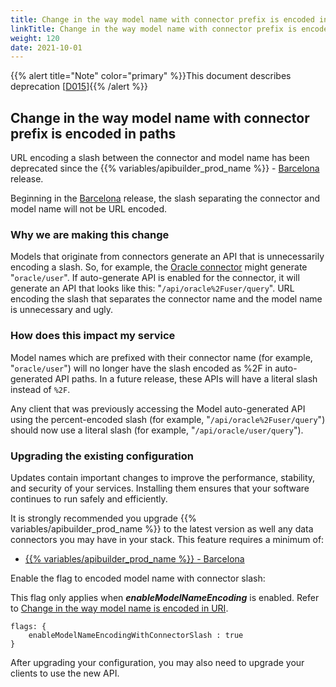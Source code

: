 ```yaml
---
title: Change in the way model name with connector prefix is encoded in paths
linkTitle: Change in the way model name with connector prefix is encoded in paths
weight: 120
date: 2021-10-01
---
```


{{% alert title="Note" color="primary" %}}This document describes deprecation \[[D015](/docs/deprecations/#D015)\]{{% /alert %}}

## Change in the way model name with connector prefix is encoded in paths

URL encoding a slash between the connector and model name has been deprecated since the {{% variables/apibuilder_prod_name %}} - [Barcelona](/docs/release_notes/standalone_-_27_september_2019/) release.

Beginning in the [Barcelona](/docs/release_notes/standalone_-_27_september_2019/) release, the slash separating the connector and model name will not be URL encoded.

### Why we are making this change

Models that originate from connectors generate an API that is unnecessarily encoding a slash. So, for example, the [Oracle connector](https://www.npmjs.com/package/@axway/api-builder-plugin-dc-oracle) might generate "`oracle/user`". If auto-generate API is enabled for the connector, it will generate an API that looks like this: "`/api/oracle%2Fuser/query`". URL encoding the slash that separates the connector name and the model name is unnecessary and ugly.

### How does this impact my service

Model names which are prefixed with their connector name (for example, "`oracle/user`") will no longer have the slash encoded as %2F in auto-generated API paths. In a future release, these APIs will have a literal slash instead of `%2F`.

Any client that was previously accessing the Model auto-generated API using the percent-encoded slash (for example, "`/api/oracle%2Fuser/query`") should now use a literal slash (for example, "`/api/oracle/user/query`").

### Upgrading the existing configuration

Updates contain important changes to improve the performance, stability, and security of your services. Installing them ensures that your software continues to run safely and efficiently.

It is strongly recommended you upgrade {{% variables/apibuilder_prod_name %}} to the latest version as well any data connectors you may have in your stack. This feature requires a minimum of:

* [{{% variables/apibuilder_prod_name %}} - Barcelona](/docs/release_notes/standalone_-_27_september_2019/)

Enable the flag to encoded model name with connector slash:

This flag only applies when _**enableModelNameEncoding**_ is enabled. Refer to [Change in the way model name is encoded in URI](/docs/deprecations/change_in_the_way_model_name_is_encoded_in_uri/).

```
flags: {
    enableModelNameEncodingWithConnectorSlash : true
}
```

After upgrading your configuration, you may also need to upgrade your clients to use the new API.
